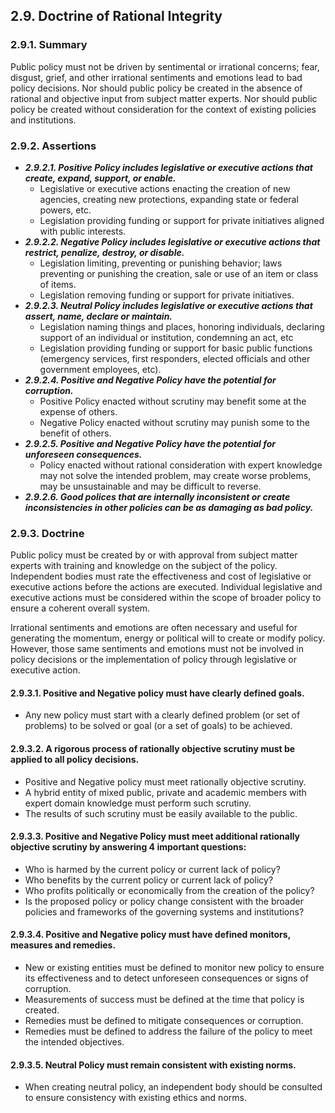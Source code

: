2.9. Doctrine of Rational Integrity
---------------------------------

### 2.9.1. Summary
Public policy must not be driven by sentimental or irrational concerns; fear, disgust, grief, and other irrational sentiments and emotions lead to bad policy decisions.  Nor should public policy be created in the absence of rational and objective input from subject matter experts.  Nor should public policy be created without consideration for the context of existing policies and institutions.  

### 2.9.2. Assertions
-  *__2.9.2.1. Positive Policy includes legislative or executive actions that create, expand, support, or enable.__*
      -  Legislative or executive actions enacting the creation of new agencies, creating new protections, expanding state or federal powers, etc.
      -  Legislation providing funding or support for private initiatives aligned with public interests.
-  *__2.9.2.2. Negative Policy includes legislative or executive actions that restrict, penalize, destroy, or disable.__*
      -  Legislation limiting, preventing or punishing behavior; laws preventing or punishing the creation, sale or use of an item or class of items.
      -  Legislation removing funding or support for private initiatives.
-  *__2.9.2.3. Neutral Policy includes legislative or executive actions that assert, name, declare or maintain.__*
      -  Legislation naming things and places, honoring individuals, declaring support of an individual or institution, condemning an act, etc
      -  Legislation providing funding or support for basic public functions (emergency services, first responders, elected officials and other government employees, etc).
-  *__2.9.2.4. Positive and Negative Policy have the potential for corruption.__*
      -  Positive Policy enacted without scrutiny may benefit some at the expense of others.
      -  Negative Policy enacted without scrutiny may punish some to the benefit of others.
-  *__2.9.2.5. Positive and Negative Policy have the potential for unforeseen consequences.__*
      -  Policy enacted without rational consideration with expert knowledge may not solve the intended problem, may create worse problems, may be unsustainable and may be difficult to reverse.
-  *__2.9.2.6. Good polices that are internally inconsistent or create inconsistencies in other policies can be as damaging as bad policy.__*      

### 2.9.3. Doctrine
Public policy must be created by or with approval from subject matter experts with training and knowledge on the subject of the policy.  Independent bodies must rate the effectiveness and cost of legislative or executive actions before the actions are executed.  Individual legislative and executive actions must be considered within the scope of broader policy to ensure a coherent overall system.

Irrational sentiments and emotions are often necessary and useful for generating the momentum, energy or political will to create or modify policy.  However, those same sentiments and emotions must not be involved in policy decisions or the implementation of policy through legislative or executive action.

#### 2.9.3.1. Positive and Negative policy must have clearly defined goals.
-  Any new policy must start with a clearly defined problem (or set of problems) to be solved or goal (or a set of goals) to be achieved.

#### 2.9.3.2. A rigorous process of rationally objective scrutiny must be applied to all policy decisions.
-  Positive and Negative policy must meet rationally objective scrutiny.
-  A hybrid entity of mixed public, private and academic members with expert domain knowledge must perform such scrutiny.
-  The results of such scrutiny must be easily available to the public.

#### 2.9.3.3. Positive and Negative Policy must meet additional rationally objective scrutiny by answering 4 important questions:
-  Who is harmed by the current policy or current lack of policy?
-  Who benefits by the current policy or current lack of policy?
-  Who profits politically or economically from the creation of the policy?
-  Is the proposed policy or policy change consistent with the broader policies and frameworks of the governing systems and institutions?

#### 2.9.3.4. Positive and Negative policy must have defined monitors, measures and remedies.
-  New or existing entities must be defined to monitor new policy to ensure its effectiveness and to detect unforeseen consequences or signs of corruption.
-  Measurements of success must be defined at the time that policy is created.
-  Remedies must be defined to mitigate consequences or corruption.
-  Remedies must be defined to address the failure of the policy to meet the intended objectives.

#### 2.9.3.5. Neutral Policy must remain consistent with existing norms.
-  When creating neutral policy, an independent body should be consulted to ensure consistency with existing ethics and norms.
